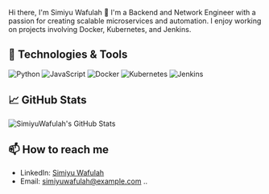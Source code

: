  Hi there, I'm Simiyu Wafulah 👋
I'm a Backend and Network Engineer with a passion for creating scalable microservices and automation. I enjoy working on projects involving Docker, Kubernetes, and Jenkins.

## 🔧 Technologies & Tools

![Python](https://img.shields.io/badge/-Python-black?style=flat-square&logo=python)
![JavaScript](https://img.shields.io/badge/-JavaScript-black?style=flat-square&logo=javascript)
![Docker](https://img.shields.io/badge/-Docker-black?style=flat-square&logo=docker)
![Kubernetes](https://img.shields.io/badge/-Kubernetes-black?style=flat-square&logo=kubernetes)
![Jenkins](https://img.shields.io/badge/-Jenkins-black?style=flat-square&logo=jenkins)

## 📈 GitHub Stats

![SimiyuWafulah's GitHub Stats](https://github-readme-stats.vercel.app/api?username=SimiyuWafulah&show_icons=true)

## 📫 How to reach me

- LinkedIn: [Simiyu Wafulah](https://linkedin.com/in/simiyuwafulah)
- Email: [simiyuwafulah@example.com](mailto:simiyuwafulah@example.com)
..

<!---
SimiyuWafulah/SimiyuWafulah is a ✨ special ✨ repository because its `README.md` (this file) appears on your GitHub profile.
You can click the Preview link to take a look at your changes.
--->
